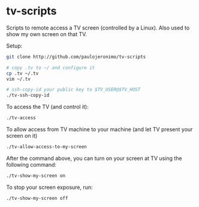tv-scripts
==========

Scripts to remote access a TV screen (controlled by a Linux). Also used to show my own screen on that TV.

Setup:

```bash
git clone http://github.com/paulojeronimo/tv-scripts

# copy .tv to ~/ and configure it
cp .tv ~/.tv
vim ~/.tv

# ssh-copy-id your public key to $TV_USER@$TV_HOST
./tv-ssh-copy-id
```

To access the TV (and control it):

```bash
./tv-access
```

To allow access from TV machine to your machine (and let TV present your screen on it)
```bash
./tv-allow-access-to-my-screen
```

After the command above, you can turn on your screen at TV using the following command:
```bash
./tv-show-my-screen on
```

To stop your screen exposure, run:
```bash
./tv-show-my-screen off
```
